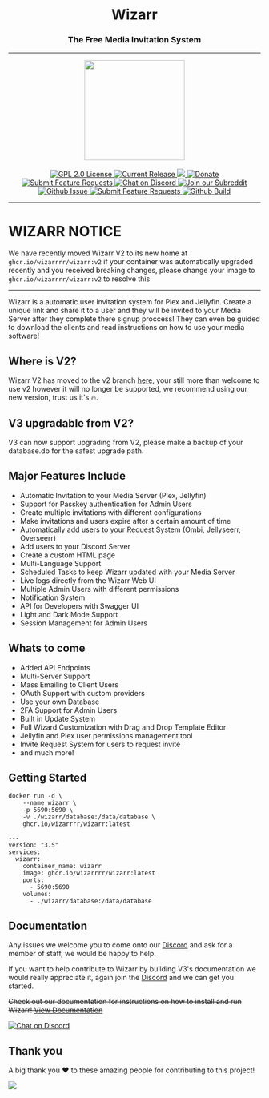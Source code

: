 <h1 align="center">Wizarr</h1>
<h3 align="center">The Free Media Invitation System</h3>

---

<p align="center">
<img src="https://raw.githubusercontent.com/Wizarrrr/wizarr/master/apps/wizarr-frontend/src/assets/img/wizard.png" height="200">
<br/>
<br/>
<a href="https://github.com/wizarrrr/wizarr">
<img alt="GPL 2.0 License" src="https://img.shields.io/github/license/wizarrrr/wizarr.svg"/>
</a>
<a href="https://github.com/jellyfin/jellyfin/releases">
<img alt="Current Release" src="https://img.shields.io/github/release/wizarrrr/wizarr.svg"/>
</a>
<a href="https://hosted.weblate.org/engage/wizarr/">
<img src="https://hosted.weblate.org/widgets/wizarr/-/app/svg-badge.svg" />
</a>
<a href="https://opencollective.com/wizarr">
<img alt="Donate" src="https://img.shields.io/opencollective/all/wizarr.svg?label=backers"/>
</a>
<a href="https://features.wizarr.dev">
<img alt="Submit Feature Requests" src="https://img.shields.io/badge/vote_now-features?label=features"/>
</a>
<a href="https://discord.gg/XXCz7aM3ak">
<img alt="Chat on Discord" src="https://img.shields.io/discord/1020742926856372224"/>
</a>
<a href="https://www.reddit.com/r/wizarr">
<img alt="Join our Subreddit" src="https://img.shields.io/badge/reddit-r%2Fwizarr-%23FF5700.svg"/>
</a>
<a href="https://github.com/Wizarrrr/wizarr/issues">
<img alt="Github Issue" src="https://img.shields.io/github/issues/wizarrrr/wizarr"/>
</a>
<a href="https://features.wizarr.dev">
<img alt="Submit Feature Requests" src="https://img.shields.io/badge/fider-vote%20on%20features-success.svg"/>
</a>
<a href="https://github.com/Wizarrrr/wizarr/actions/workflows/release.yml">
<img alt="Github Build" src="https://img.shields.io/github/actions/workflow/status/wizarrrr/wizarr/release.yml"/>
</a>
</p>

---

# WIZARR NOTICE

We have recently moved Wizarr V2 to its new home at `ghcr.io/wizarrrr/wizarr:v2` if your container was automatically upgraded recently and you received breaking changes, please change your image to `ghcr.io/wizarrrr/wizarr:v2` to resolve this

---

Wizarr is a automatic user invitation system for Plex and Jellyfin. Create a unique link and share it to a user and they will be invited to your Media Server after they complete there signup proccess! They can even be guided to download the clients and read instructions on how to use your media software!

## Where is V2?

Wizarr V2 has moved to the v2 branch [here](https://github.com/Wizarrrr/wizarr/tree/v2), your still more than welcome to use v2 however it will no longer be supported, we recommend using our new version, trust us it's 🔥.

## V3 upgradable from V2?

V3 can now support upgrading from V2, please make a backup of your database.db for the safest upgrade path.

## Major Features Include

-   Automatic Invitation to your Media Server (Plex, Jellyfin)
-   Support for Passkey authentication for Admin Users
-   Create multiple invitations with different configurations
-   Make invitations and users expire after a certain amount of time
-   Automatically add users to your Request System (Ombi, Jellyseerr, Overseerr)
-   Add users to your Discord Server
-   Create a custom HTML page
-   Multi-Language Support
-   Scheduled Tasks to keep Wizarr updated with your Media Server
-   Live logs directly from the Wizarr Web UI
-   Multiple Admin Users with different permissions
-   Notification System
-   API for Developers with Swagger UI
-   Light and Dark Mode Support
-   Session Management for Admin Users

## Whats to come

-   Added API Endpoints
-   Multi-Server Support
-   Mass Emailing to Client Users
-   OAuth Support with custom providers
-   Use your own Database
-   2FA Support for Admin Users
-   Built in Update System
-   Full Wizard Customization with Drag and Drop Template Editor
-   Jellyfin and Plex user permissions management tool
-   Invite Request System for users to request invite
-   and much more!

## Getting Started

```
docker run -d \
    --name wizarr \
    -p 5690:5690 \
    -v ./wizarr/database:/data/database \
    ghcr.io/wizarrrr/wizarr:latest
```

```
---
version: "3.5"
services:
  wizarr:
    container_name: wizarr
    image: ghcr.io/wizarrrr/wizarr:latest
    ports:
      - 5690:5690
    volumes:
      - ./wizarr/database:/data/database
```

## Documentation

Any issues we welcome you to come onto our [Discord](https://discord.gg/XXCz7aM3ak) and ask for a member of staff, we would be happy to help.

If you want to help contribute to Wizarr by building V3's documentation we would really appreciate it, again join the [Discord](https://discord.gg/XXCz7aM3ak) and we can get you started.

~~Check out our documentation for instructions on how to install and run Wizarr!
[View Documentation](https://github.com/Wizarrrr/wizarr/blob/master/docs/setup/README.md)~~

<a href="https://discord.gg/XXCz7aM3ak">
<img alt="Chat on Discord" src="https://img.shields.io/discord/1020742926856372224"/>
</a>

## Thank you

A big thank you ❤️ to these amazing people for contributing to this project!

<a href="https://github.com/wizarrrr/wizarr/graphs/contributors">
  <img src="https://contrib.rocks/image?repo=wizarrrr/wizarr" />
</a>
